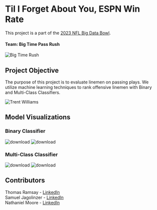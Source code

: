 # Til I Forget About You, ESPN Win Rate
This project is a part of the [2023 NFL Big Data Bowl](https://www.kaggle.com/competitions/nfl-big-data-bowl-2023).

#### Team: Big Time Pass Rush

![Big Time Rush](https://media2.giphy.com/media/xUOrwaa0VXclrw405a/giphy.gif)

## Project Objective
The purpose of this project is to evaluate linemen on passing plays. We utilize machine learning techniques to rank offensive linemen with Binary and Multi-Class Classifiers.

![Trent Williams](https://c.tenor.com/qJMDjq64JiMAAAAC/trent-williams-49ers.gif)

## Model Visualizations

### Binary Classifier
![download](https://user-images.githubusercontent.com/109098360/212161830-7db5f33e-4de0-4572-814d-67faacde0149.png)
![download](https://user-images.githubusercontent.com/109098360/212161872-dae8dffd-829f-4d2e-b49d-f2becbfb68a5.png)

### Multi-Class Classifier
![download](https://user-images.githubusercontent.com/109098360/212161945-80c22d60-24f2-409c-abde-38b8a7fc71f0.png)
![download](https://user-images.githubusercontent.com/109098360/212161967-37c5a502-3a08-4158-ba72-5a1e6ab0330f.png)

## Contributors
Thomas Ramsay - [LinkedIn](https://www.linkedin.com/in/thomas-ramsay-32b0771b5/)<br />
Samuel Jagolinzer - [LinkedIn](https://www.linkedin.com/in/sam-jagolinzer-509a9820b/)<br />
Nathaniel Moore - [LinkedIn](https://www.linkedin.com/in/nate-moore-56125719b/)
